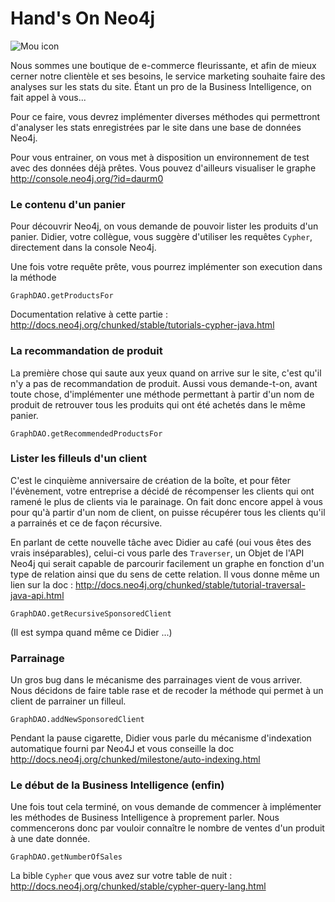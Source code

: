 Hand's On Neo4j
=========

![Mou icon](http://upload.wikimedia.org/wikipedia/en/4/4a/Neo4j.jpg)

Nous sommes une boutique de e-commerce fleurissante, et afin de mieux cerner notre clientèle et ses besoins, le service marketing souhaite faire des analyses sur les stats du site.
Étant un pro de la Business Intelligence, on fait appel à vous...

Pour ce faire, vous devrez implémenter diverses méthodes qui permettront d'analyser les stats enregistrées par le site dans une base de données Neo4j.

Pour vous entrainer, on vous met à disposition un environnement de test avec des données déjà prêtes.
Vous pouvez d'ailleurs visualiser le graphe <http://console.neo4j.org/?id=daurm0>

### Le contenu d'un panier

Pour découvrir Neo4j, on vous demande de pouvoir lister les produits d'un panier. Didier, votre collègue, vous suggère d'utiliser les requêtes `Cypher`, directement dans la console Neo4j.

Une fois votre requête prête, vous pourrez implémenter son execution dans la méthode

	GraphDAO.getProductsFor

Documentation relative à cette partie : <http://docs.neo4j.org/chunked/stable/tutorials-cypher-java.html>

### La recommandation de produit

La première chose qui saute aux yeux quand on arrive sur le site, c'est qu'il n'y a pas de recommandation de produit. Aussi vous demande-t-on, avant toute chose, d'implémenter une méthode permettant à partir d'un nom de produit de retrouver tous les produits qui ont été achetés dans le même panier. 

	GraphDAO.getRecommendedProductsFor

### Lister les filleuls d'un client

C'est le cinquième anniversaire de création de la boîte, et pour fêter l'évènement, votre entreprise a décidé de récompenser les clients qui ont ramené le plus de clients via le parainage.
On fait donc encore appel à vous pour qu'à partir d'un nom de client, on puisse récupérer tous les clients qu'il a parrainés et ce de façon récursive.

En parlant de cette nouvelle tâche avec Didier au café (oui vous êtes des vrais inséparables), celui-ci vous parle des `Traverser`, un Objet de l'API Neo4j qui serait capable de parcourir facilement un graphe en fonction d'un type de relation ainsi que du sens de cette relation.
Il vous donne même un lien sur la doc : <http://docs.neo4j.org/chunked/stable/tutorial-traversal-java-api.html>

	GraphDAO.getRecursiveSponsoredClient

(Il est sympa quand même ce Didier ...)


### Parrainage

Un gros bug dans le mécanisme des parrainages vient de vous arriver. Nous décidons de faire table rase et de recoder la méthode qui permet à un client de parrainer un filleul.

    GraphDAO.addNewSponsoredClient

Pendant la pause cigarette, Didier vous parle du mécanisme d'indexation automatique fourni par Neo4J et vous conseille la doc <http://docs.neo4j.org/chunked/milestone/auto-indexing.html>


### Le début de la Business Intelligence (enfin)

Une fois tout cela terminé, on vous demande de commencer à implémenter les méthodes de Business Intelligence à proprement parler. Nous commencerons donc par vouloir connaître le nombre de ventes d'un produit à une date donnée.

	GraphDAO.getNumberOfSales

La bible `Cypher` que vous avez sur votre table de nuit : <http://docs.neo4j.org/chunked/stable/cypher-query-lang.html>



